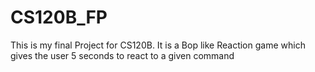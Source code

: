 # CS120B_FP
This is my final Project for CS120B. It is a Bop like Reaction game which gives the user 5 seconds to react to a given command
